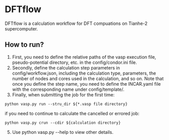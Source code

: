 # DFTflow
DFTflow is a  calculation workflow for DFT compuations on Tianhe-2 supercomputer. 
## How to run?
1. First, you need to define the relative paths of the vasp execution file, pseudo-potential directory, etc. in the config/condor.ini file.
2. Secondly, define the calculation step parameters in config/workflow.json, including the calculation type, parameters, the number of nodes and cores used in the calculation, and so on. Note that once you define the step name, you need to define the INCAR.yaml file with the corresponding name under config/template/. 
3. Finally, when submitting the job for the first time:
```
python vasp.py run --stru_dir ${*.vasp file directory}
```
if you need to continue to calculate the cancelled or errored job:
```
python vasp.py crun --cdir ${calculation directory} 
```
5. Use python vasp.py --help to view other details.
